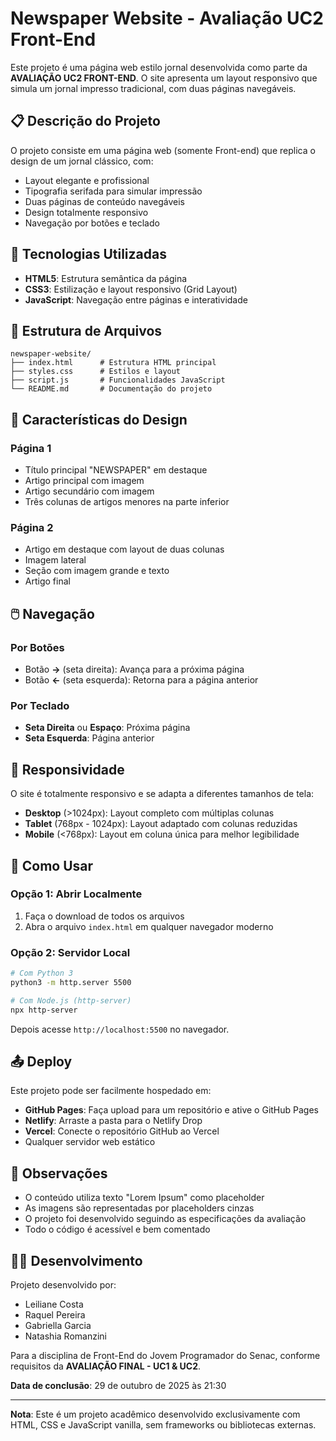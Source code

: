 # Newspaper Website - Avaliação UC2 Front-End

Este projeto é uma página web estilo jornal desenvolvida como parte da **AVALIAÇÃO UC2 FRONT-END**. O site apresenta um layout responsivo que simula um jornal impresso tradicional, com duas páginas navegáveis.

## 📋 Descrição do Projeto

O projeto consiste em uma página web (somente Front-end) que replica o design de um jornal clássico, com:

- Layout elegante e profissional
- Tipografia serifada para simular impressão
- Duas páginas de conteúdo navegáveis
- Design totalmente responsivo
- Navegação por botões e teclado

## 🚀 Tecnologias Utilizadas

- **HTML5**: Estrutura semântica da página
- **CSS3**: Estilização e layout responsivo (Grid Layout)
- **JavaScript**: Navegação entre páginas e interatividade

## 📁 Estrutura de Arquivos

```
newspaper-website/
├── index.html      # Estrutura HTML principal
├── styles.css      # Estilos e layout
├── script.js       # Funcionalidades JavaScript
└── README.md       # Documentação do projeto
```

## 🎨 Características do Design

### Página 1
- Título principal "NEWSPAPER" em destaque
- Artigo principal com imagem
- Artigo secundário com imagem
- Três colunas de artigos menores na parte inferior

### Página 2
- Artigo em destaque com layout de duas colunas
- Imagem lateral
- Seção com imagem grande e texto
- Artigo final

## 🖱️ Navegação

### Por Botões
- Botão **→** (seta direita): Avança para a próxima página
- Botão **←** (seta esquerda): Retorna para a página anterior

### Por Teclado
- **Seta Direita** ou **Espaço**: Próxima página
- **Seta Esquerda**: Página anterior

## 📱 Responsividade

O site é totalmente responsivo e se adapta a diferentes tamanhos de tela:

- **Desktop** (>1024px): Layout completo com múltiplas colunas
- **Tablet** (768px - 1024px): Layout adaptado com colunas reduzidas
- **Mobile** (<768px): Layout em coluna única para melhor legibilidade

## 🔧 Como Usar

### Opção 1: Abrir Localmente
1. Faça o download de todos os arquivos
2. Abra o arquivo `index.html` em qualquer navegador moderno

### Opção 2: Servidor Local
```bash
# Com Python 3
python3 -m http.server 5500

# Com Node.js (http-server)
npx http-server
```

Depois acesse `http://localhost:5500` no navegador.

## 📤 Deploy

Este projeto pode ser facilmente hospedado em:

- **GitHub Pages**: Faça upload para um repositório e ative o GitHub Pages
- **Netlify**: Arraste a pasta para o Netlify Drop
- **Vercel**: Conecte o repositório GitHub ao Vercel
- Qualquer servidor web estático

## 📝 Observações

- O conteúdo utiliza texto "Lorem Ipsum" como placeholder
- As imagens são representadas por placeholders cinzas
- O projeto foi desenvolvido seguindo as especificações da avaliação
- Todo o código é acessível e bem comentado

## 👨‍💻 Desenvolvimento

Projeto desenvolvido por:
- Leiliane Costa
- Raquel Pereira
- Gabriella Garcia
- Natashia Romanzini

Para a disciplina de Front-End do Jovem Programador do Senac, conforme requisitos da **AVALIAÇÃO FINAL - UC1 & UC2**.

**Data de conclusão**: 29 de outubro de 2025 às 21:30

---

**Nota**: Este é um projeto acadêmico desenvolvido exclusivamente com HTML, CSS e JavaScript vanilla, sem frameworks ou bibliotecas externas.

